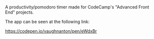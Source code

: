 A productivity/pomodoro timer made for CodeCamp's "Advanced Front End" projects.

The app can be seen at the following link:

https://codepen.io/vaughnanton/pen/eWdxBr
